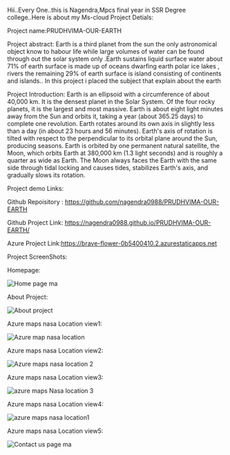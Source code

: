 Hii..Every One..this is Nagendra,Mpcs final year in SSR Degree college..Here is about my Ms-cloud Project Detials:

Project name:PRUDHVIMA-OUR-EARTH

Project abstract:
Earth is a third planet from the sun the only astronomical object know to habour life while large volumes of water can be found through out the solar system only .Earth sustains liquid surface water about 71% of earth surface is made up of oceans dwarfing earth polar ice lakes , rivers the remaining 29% of earth surface is island consisting of continents and islands.. In this project i placed the subject that explain about the earth

Project Introduction:
Earth is an ellipsoid with a circumference of about 40,000 km. It is the densest planet in the Solar System. Of the four rocky planets, it is the largest and most massive. Earth is about eight light minutes away from the Sun and orbits it, taking a year (about 365.25 days) to complete one revolution. Earth rotates around its own axis in slightly less than a day (in about 23 hours and 56 minutes). Earth's axis of rotation is tilted with respect to the perpendicular to its orbital plane around the Sun, producing seasons. Earth is orbited by one permanent natural satellite, the Moon, which orbits Earth at 380,000 km (1.3 light seconds) and is roughly a quarter as wide as Earth. The Moon always faces the Earth with the same side through tidal locking and causes tides, stabilizes Earth's axis, and gradually slows its rotation.

Project demo Links:

Github Repoisitory : https://github.com/nagendra0988/PRUDHVIMA-OUR-EARTH

Github Project Link: https://nagendra0988.github.io/PRUDHVIMA-OUR-EARTH/

Azure Project Link:https://brave-flower-0b5400410.2.azurestaticapps.net

Project ScreenShots:

Homepage:

![Home page ma](https://user-images.githubusercontent.com/118434385/207512700-a22652a3-313f-4172-9d42-10f5149b5c37.png)

About Project:

![About project](https://user-images.githubusercontent.com/118434385/207512716-c3bff997-0c97-4a45-bac3-5124fa803bd3.png)

Azure maps nasa Location view1:

![Azure map nasa location](https://user-images.githubusercontent.com/118434385/207512727-0ae255d1-e6c1-4783-a03b-9398408066fd.png)

Azure maps nasa Location view2:

![Azure maps nasa location 2](https://user-images.githubusercontent.com/118434385/207512736-808ac25f-a20e-454f-9fe2-e9ac9aa53c45.png)

Azure maps nasa Location view3:

![azure maps Nasa location 3](https://user-images.githubusercontent.com/118434385/207512742-c0754699-4cd8-43a7-9bab-87b69068ef44.png)

Azure maps nasa Location view4:

![azure maps nasa location1](https://user-images.githubusercontent.com/118434385/207512746-f50d8dca-42b7-4862-b387-10be27482b03.png)

Azure maps nasa Location view5:

![Contact us page ma](https://user-images.githubusercontent.com/118434385/207512749-dea2f99d-2c36-4154-870e-8e50d3ccd009.png)



